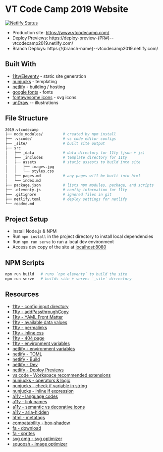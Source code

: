 # VT Code Camp 2019 Website

[![Netlify Status](https://api.netlify.com/api/v1/badges/ef1b18a7-e5fd-4cb6-aa6e-f37a9a87369b/deploy-status)](https://app.netlify.com/sites/vtcodecamp2019/deploys)

* Production site: https://www.vtcodecamp.com/
* Deploy Previews: https://deploy-preview-{PR#}--vtcodecamp2019.netlify.com/
* Branch Deploys: https://{branch-name}--vtcodecamp2019.netlify.com/


## Built With

* [11ty/Eleventy](https://www.11ty.io) - static site generation
* [nunjucks](https://mozilla.github.io/nunjucks/) - templating
* [netlify](https://app.netlify.com/) - building / hosting
* [google fonts](https://fonts.google.com/?category=Monospace&selection.family=Inconsolata|PT+Sans|Ubuntu+Mono) - fonts
* [fontawesome icons](https://fontawesome.com/icons) - svg icons
* [unDraw](https://undraw.co/illustrations) -- illustrations

## File Structure

```bash
2019.vtcodecamp
├── node_modules/         # created by npm install
├── .vscode/              # vs code editor configs
├── _site/                # built site output
├── src
│   ├── _data             # data directory for 11ty (json + js)
│   ├── _includes         # template directory for 11ty
│   ├── assets            # static assests to build into site
│   │   ├── images.jpg
│   │   └── styles.css
│   ├── pages.md          # any pages will be built into html
│   └── index.md
├── package.json          # lists npm modules, package, and scripts
├── .eleventy.js          # config information for 11ty
├── .gitignore            # ignored files in git
├── netlify.toml          # deploy settings for netlify
└── readme.md
```

## Project Setup

* Install Node.js & NPM
* Run `npm install` in the project directory to install local dependencies
* Run `npm run serve` to run a local dev environment
* Access dev copy of the site at [localhost:8080](http://localhost:8080)

## NPM Scripts

```bash
npm run build   # runs `npx eleventy` to build the site
npm run serve   # builds site + serves `_site` dirrectory
```

## Resources

* [11ty - config input directory](https://www.11ty.io/docs/config/#input-directory)
* [11ty - addPassthroughCopy](https://www.11ty.io/docs/copy/)
* [11ty - YAML Front Matter](https://www.11ty.io/docs/data-frontmatter/)
* [11ty - available data values](https://www.11ty.io/docs/data/)
* [11ty - permalinks](https://www.11ty.io/docs/permalinks/)
* [11ty - inline css](https://www.11ty.io/docs/quicktips/inline-css/)
* [11ty - 404 page](https://www.11ty.io/docs/quicktips/not-found/)
* [11ty - environment variables](https://www.11ty.io/docs/data-js/#example%3A-exposing-environment-variables)
* [netlify - environment variables](https://www.netlify.com/docs/continuous-deployment/#environment-variables)
* [netlify - TOML](https://www.netlify.com/docs/netlify-toml-reference/)
* [netlify - Build](https://www.netlify.com/products/build/)
* [netlify - Dev](https://www.netlify.com/products/dev/)
* [netlify - Deploy Previews](https://www.netlify.com/docs/webhooks/#github-commit-statuses)
* [vs code - Workspace recommended extensions](https://code.visualstudio.com/docs/editor/extension-gallery#_workspace-recommended-extensions)
* [nunjucks - operators & logic](https://mozilla.github.io/nunjucks/templating.html#comparisons)
* [nunjucks - check if variable in string](https://github.com/mozilla/nunjucks/issues/676)
* [nunjucks - inline if expression](https://mozilla.github.io/nunjucks/templating.html#if-expression)
* [a11y - language codes](https://www.w3schools.com/tags/ref_language_codes.asp)
* [a11y - link names](https://dequeuniversity.com/rules/axe/3.2/link-name)
* [a11y - semantic vs decorative icons](https://fontawesome.com/how-to-use/on-the-web/other-topics/accessibility)
* [a11y - aria-hidden](https://developer.paciellogroup.com/blog/2012/05/html5-accessibility-chops-hidden-and-aria-hidden/)
* [html - metatags](https://metatags.io/)
* [compatability - box-shadow](https://caniuse.com/#feat=css-boxshadow)
* [fa - download](https://fontawesome.com/how-to-use/on-the-web/setup/hosting-font-awesome-yourself)
* [fa - sprites](https://fontawesome.com/how-to-use/on-the-web/advanced/svg-sprites)
* [svg omg - svg optimizer](https://jakearchibald.github.io/svgomg/)
* [squoosh - image optimizer](https://squoosh.app/)

